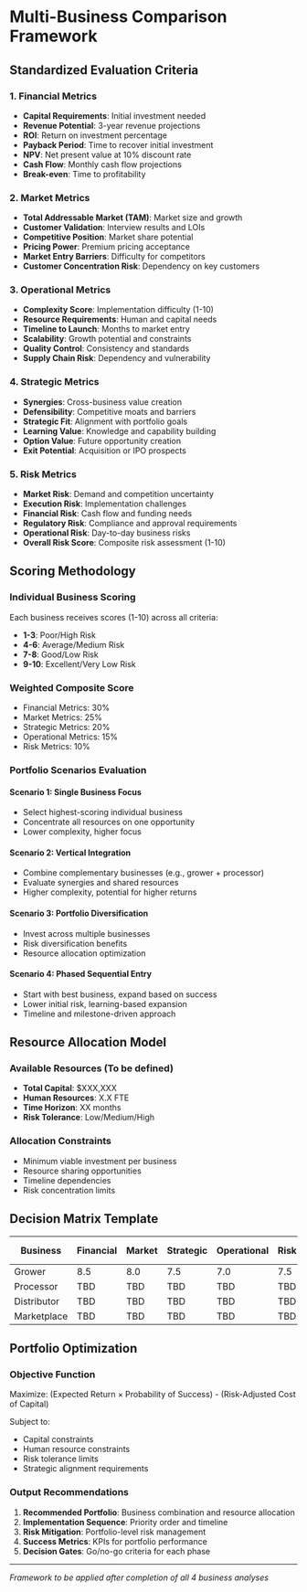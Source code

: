 # Multi-Business Comparison Framework

## Standardized Evaluation Criteria

### 1. Financial Metrics

- **Capital Requirements**: Initial investment needed
- **Revenue Potential**: 3-year revenue projections
- **ROI**: Return on investment percentage
- **Payback Period**: Time to recover initial investment
- **NPV**: Net present value at 10% discount rate
- **Cash Flow**: Monthly cash flow projections
- **Break-even**: Time to profitability

### 2. Market Metrics

- **Total Addressable Market (TAM)**: Market size and growth
- **Customer Validation**: Interview results and LOIs
- **Competitive Position**: Market share potential
- **Pricing Power**: Premium pricing acceptance
- **Market Entry Barriers**: Difficulty for competitors
- **Customer Concentration Risk**: Dependency on key customers

### 3. Operational Metrics

- **Complexity Score**: Implementation difficulty (1-10)
- **Resource Requirements**: Human and capital needs
- **Timeline to Launch**: Months to market entry
- **Scalability**: Growth potential and constraints
- **Quality Control**: Consistency and standards
- **Supply Chain Risk**: Dependency and vulnerability

### 4. Strategic Metrics

- **Synergies**: Cross-business value creation
- **Defensibility**: Competitive moats and barriers
- **Strategic Fit**: Alignment with portfolio goals
- **Learning Value**: Knowledge and capability building
- **Option Value**: Future opportunity creation
- **Exit Potential**: Acquisition or IPO prospects

### 5. Risk Metrics

- **Market Risk**: Demand and competition uncertainty
- **Execution Risk**: Implementation challenges
- **Financial Risk**: Cash flow and funding needs
- **Regulatory Risk**: Compliance and approval requirements
- **Operational Risk**: Day-to-day business risks
- **Overall Risk Score**: Composite risk assessment (1-10)

## Scoring Methodology

### Individual Business Scoring

Each business receives scores (1-10) across all criteria:

- **1-3**: Poor/High Risk
- **4-6**: Average/Medium Risk  
- **7-8**: Good/Low Risk
- **9-10**: Excellent/Very Low Risk

### Weighted Composite Score

- Financial Metrics: 30%
- Market Metrics: 25%
- Strategic Metrics: 20%
- Operational Metrics: 15%
- Risk Metrics: 10%

### Portfolio Scenarios Evaluation

#### Scenario 1: Single Business Focus

- Select highest-scoring individual business
- Concentrate all resources on one opportunity
- Lower complexity, higher focus

#### Scenario 2: Vertical Integration

- Combine complementary businesses (e.g., grower + processor)
- Evaluate synergies and shared resources
- Higher complexity, potential for higher returns

#### Scenario 3: Portfolio Diversification

- Invest across multiple businesses
- Risk diversification benefits
- Resource allocation optimization

#### Scenario 4: Phased Sequential Entry

- Start with best business, expand based on success
- Lower initial risk, learning-based expansion
- Timeline and milestone-driven approach

## Resource Allocation Model

### Available Resources (To be defined)

- **Total Capital**: $XXX,XXX
- **Human Resources**: X.X FTE
- **Time Horizon**: XX months
- **Risk Tolerance**: Low/Medium/High

### Allocation Constraints

- Minimum viable investment per business
- Resource sharing opportunities
- Timeline dependencies
- Risk concentration limits

## Decision Matrix Template

| Business | Financial | Market | Strategic | Operational | Risk | Weighted Score | Resource Req | ROI |
|----------|-----------|---------|-----------|-------------|------|----------------|--------------|-----|
| Grower   | 8.5       | 8.0     | 7.5       | 7.0         | 7.5  | 7.9            | $150K        | 45% |
| Processor| TBD       | TBD     | TBD       | TBD         | TBD  | TBD            | TBD          | TBD |
| Distributor| TBD     | TBD     | TBD       | TBD         | TBD  | TBD            | TBD          | TBD |
| Marketplace| TBD     | TBD     | TBD       | TBD         | TBD  | TBD            | TBD          | TBD |

## Portfolio Optimization

### Objective Function

Maximize: (Expected Return × Probability of Success) - (Risk-Adjusted Cost of Capital)

Subject to:

- Capital constraints
- Human resource constraints  
- Risk tolerance limits
- Strategic alignment requirements

### Output Recommendations

1. **Recommended Portfolio**: Business combination and resource allocation
2. **Implementation Sequence**: Priority order and timeline
3. **Risk Mitigation**: Portfolio-level risk management
4. **Success Metrics**: KPIs for portfolio performance
5. **Decision Gates**: Go/no-go criteria for each phase

---
*Framework to be applied after completion of all 4 business analyses*
